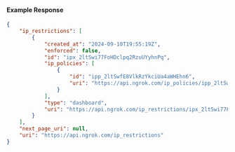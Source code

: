 <!-- Code generated for API Clients. DO NOT EDIT. -->

#### Example Response

```json
{
	"ip_restrictions": [
		{
			"created_at": "2024-09-10T19:55:19Z",
			"enforced": false,
			"id": "ipx_2ltSwi77FoHDclpq2RzuUYyhnPq",
			"ip_policies": [
				{
					"id": "ipp_2ltSwfE8VlkRzYkciUa4aWHEhn6",
					"uri": "https://api.ngrok.com/ip_policies/ipp_2ltSwfE8VlkRzYkciUa4aWHEhn6"
				}
			],
			"type": "dashboard",
			"uri": "https://api.ngrok.com/ip_restrictions/ipx_2ltSwi77FoHDclpq2RzuUYyhnPq"
		}
	],
	"next_page_uri": null,
	"uri": "https://api.ngrok.com/ip_restrictions"
}
```

